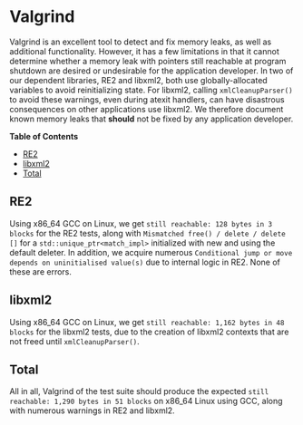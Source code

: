 # Valgrind

Valgrind is an excellent tool to detect and fix memory leaks, as well as additional functionality. However, it has a few limitations in that it cannot determine whether a memory leak with pointers still reachable at program shutdown are desired or undesirable for the application developer. In two of our dependent libraries, RE2 and libxml2, both use globally-allocated variables to avoid reinitializing state. For libxml2, calling `xmlCleanupParser()` to avoid these warnings, even during atexit handlers, can have disastrous consequences on other applications use libxml2. We therefore document known memory leaks that **should** not be fixed by any application developer.

**Table of Contents**

- [RE2](#re2)
- [libxml2](#libxml2)
- [Total](#total)

## RE2

Using x86_64 GCC on Linux, we get `still reachable: 128 bytes in 3 blocks` for the RE2 tests, along with `Mismatched free() / delete / delete []` for a `std::unique_ptr<match_impl>` initialized with new and using the default deleter. In addition, we acquire numerous `Conditional jump or move depends on uninitialised value(s)` due to internal logic in RE2. None of these are errors.

## libxml2

Using x86_64 GCC on Linux, we get `still reachable: 1,162 bytes in 48 blocks` for the libxml2 tests, due to the creation of libxml2 contexts that are not freed until `xmlCleanupParser()`.

## Total

All in all, Valgrind of the test suite should produce the expected `still reachable: 1,290 bytes in 51 blocks` on x86_64 Linux using GCC, along with numerous warnings in RE2 and libxml2.
